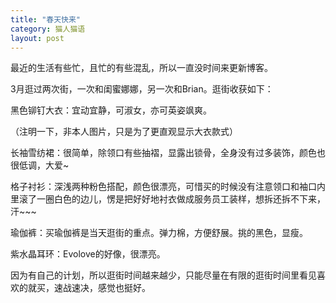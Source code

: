 ```yaml
---
title: "春天快来"
category: 猫人猫语
layout: post
---
```

最近的生活有些忙，且忙的有些混乱，所以一直没时间来更新博客。

3月逛过两次街，一次和闺蜜娜娜，另一次和Brian。逛街收获如下：

黑色铆钉大衣：宜动宜静，可淑女，亦可英姿飒爽。



（注明一下，非本人图片，只是为了更直观显示大衣款式）

长袖雪纺裙：很简单，除领口有些抽褶，显露出锁骨，全身没有过多装饰，颜色也很低调，大爱~

格子衬衫：深浅两种粉色搭配，颜色很漂亮，可惜买的时候没有注意领口和袖口内里滚了一圈白色的边儿，愣是把好好地衬衣做成服务员工装样，想拆还拆不下来，汗~~~

瑜伽裤：买瑜伽裤是当天逛街的重点。弹力棉，方便舒展。挑的黑色，显瘦。

紫水晶耳环：Evolove的好像，很漂亮。

因为有自己的计划，所以逛街时间越来越少，只能尽量在有限的逛街时间里看见喜欢的就买，速战速决，感觉也挺好。



